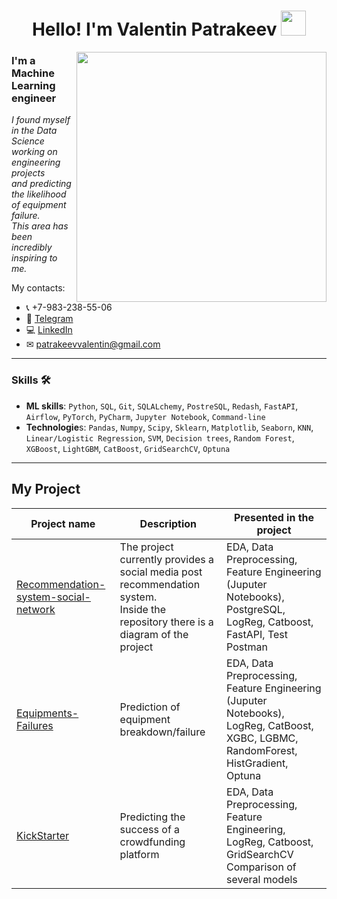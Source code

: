 <h1 align="center"> Hello! I'm Valentin Patrakeev <img src="https://media.giphy.com/media/hvRJCLFzcasrR4ia7z/giphy.gif" width="40"></h1>
<img align="right" src="https://media.giphy.com/media/SpopD7IQN2gK3qN4jS/giphy.gif" width="400">

### I'm a Machine Learning engineer
*I found myself in the Data Science working on engineering projects <br/> and predicting the likelihood of equipment failure.* 
*<br/>This area has been incredibly inspiring to me.*

My contacts:
* 📞 +7-983-238-55-06
* 📲 [Telegram](https://t.me/PatrakeevVO)
* 💻 [LinkedIn](https://www.linkedin.com/in/valentin-patrakeev-157198123/)
* ✉ [patrakeevvalentin@gmail.com](mailto:patrakeevvalentin@gmail.com) 

---
### Skills :hammer_and_wrench:

- **ML skills**: `Python`, `SQL`, `Git`, `SQLALchemy`, `PostreSQL`, `Redash`, `FastAPI`, `Airflow`, `PyTorch`, `PyCharm`, `Jupyter Notebook`, `Command-line`
- **Technologie**s: `Pandas`, `Numpy`, `Scipy`, `Sklearn`, `Matplotlib`, `Seaborn`, `KNN`, `Linear/Logistic Regression`, `SVM`, `Decision trees`, `Random Forest`, `XGBoost`, `LightGBM`, `CatBoost`, `GridSearchCV`, `Optuna`
---


## My Project

| Project name | Description | Presented in the project |
|----------------|-----------------|-----------------|
|[Recommendation-system-social-network](https://github.com/ValentinPatrakeev/Recommendation-system-social-network/)  | The project currently provides a social media post recommendation system. <br> Inside the repository there is a diagram of the project| EDA, Data Preprocessing, Feature Engineering (Juputer Notebooks), PostgreSQL, LogReg, Catboost, FastAPI, Test Postman |
|[Equipments-Failures](https://github.com/ValentinPatrakeev/Equipments-Failures)| Prediction of equipment breakdown/failure | EDA, Data Preprocessing, Feature Engineering (Juputer Notebooks), LogReg, CatBoost, XGBC, LGBMC, RandomForest, HistGradient, Optuna |
|[KickStarter](https://github.com/ValentinPatrakeev/ML-projects/tree/main/KickStarter)| Predicting the success of a crowdfunding platform| EDA, Data Preprocessing, Feature Engineering, LogReg, Catboost, GridSearchCV <br/>Comparison of several models <br> |
